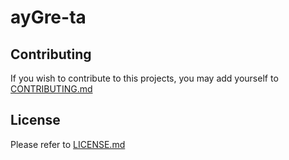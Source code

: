 # ayGre-ta

## Contributing
If you wish to contribute to this projects, you may add yourself to [CONTRIBUTING.md](https://github.com/Iron-berg/ayGre-ta/blob/develop/CONTRIBUTING.md)

## License
Please refer to [LICENSE.md](https://github.com/Iron-berg/ayGre-ta/blob/develop/LICENSE.md)
